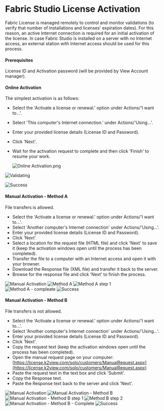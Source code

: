 # Fabric Studio License Activation

Fabric License is managed remotely to control and monitor validations (to verify that number of installations and licenses' expiration dates). For this reason, an active Internet connection is required for an initial activation of the license.
In case Fabric Studio is installed on a server with no Internet access, an external station with Internet access should be used for this process.

#### Prerequisites
License ID and Activation password (will be provided by View Account manager).

#### Online Activation
The simplest activation is as follows: 
* Select the 'Activate a license or renewal.' option under Actions/'I want to...'.
* Select 'This computer's Internet connection.' under Actions/'Using...'.
* Enter your provided license details (License ID and Password).
* Click 'Next'.
* Wait for the activation request to complete and then click 'Finish' to resume your work.

  ![Online Activation.png](./images/online_activation.png "Online Activation.png")

![Validating](./images/activation_proccesing.png)

![Success](./images/complete.png)

#### Manual Activation - Method A
File transfers is allowed.
* Select the 'Activate a license or renewal.' option under Actions/'I want to...'.
* Select 'Another computer's Internet connection' under Actions/'Using...'.
* Enter your provided license details (License ID and Password).
* Click 'Next'.
* Select a location for the request file (HTML file) and click 'Next' to save it (keep the activation windows open until the process has been completed).
* Transfer the file to a computer with an Internet access and open it with your browser.
* Download the Response file (XML file) and transfer it back to the server.
* Browse for the response file and click 'Next' to finish the process.

![Manual Activation](./images/offline_activation.png)
![Method A](./images/manual_method_a.png)
![Method A step 1](./images/method_a_step_1.png)
![Method A - compleate](./images/manual_complete_method_a.png)
![Success](./images/complete.png)

#### Manual Activation - Method B
File transfers is not allowed.
* Select the 'Activate a license or renewal.' option under Actions/'I want to...'.
* Select 'Another computer's Internet connection' under Actions/'Using...'.
* Enter your provided license details (License ID and Password).
* Click 'Next'.
* Copy the request text (keep the activation windows open until the process has been completed).
* Open the manual request page on your computer: [https://license.k2view.com/solo/customers/ManualRequest.aspx](https://license.k2view.com/solo/customers/ManualRequest.aspx)
* Paste the request text in the text box and click 'Submit'.
* Copy the Response text.
* Paste the Response text back to the server and click 'Next'.

![Manual Activation](./images/offline_activation.png)
![ Manual Activation - Method B](./images/manual_method_b.png " Manual Activation - Method B")
![Manual Activation - Method B step 1](./images/method_b_step_1.png "Manual Activation - Method B step 1")
![Method B step 2](./images/method_b_step_2.png)
![Manual Activation - Method B - Complete](./images/manual_complete_method_b.png)
![Success](./images/complete.png)
